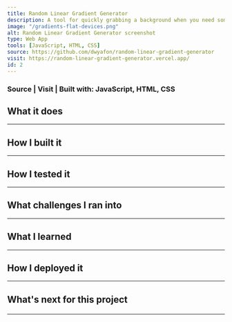 ```yaml
---
title: Random Linear Gradient Generator
description: A tool for quickly grabbing a background when you need some colour in development
image: "/gradients-flat-devices.png"
alt: Random Linear Gradient Generator screenshot
type: Web App
tools: [JavaScript, HTML, CSS]
source: https://github.com/dwyafon/random-linear-gradient-generator
visit: https://random-linear-gradient-generator.vercel.app/
id: 2
---
```


<main className='main sm:mx-4 md:mx-8 max-w-screen-md lg:mx-48 xl:mx-96 lg:mb-36 text-black dark:text-cream'>

<h3><span className='anchor'>Source</span> | <span className='anchor'>Visit</span> | <span>Built with: <span className='text-cream'>JavaScript, HTML, CSS</span> </span></h3>

<h2>What it does</h2>

---

<h2>How I built it</h2>

---

<h2>How I tested it</h2>

---

<h2>What challenges I ran into</h2>

---

<h2>What I learned</h2>

---

<h2>How I deployed it</h2>

---

<h2>What's next for this project

---

</main>